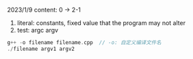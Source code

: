 2023/1/9
content: 0 -> 2-1
1. literal: constants, fixed value that the program may not alter
2. test: argc argv
```cpp
g++ -o filename filename.cpp  // -o: 自定义编译文件名
./filename argv1 argv2
```
